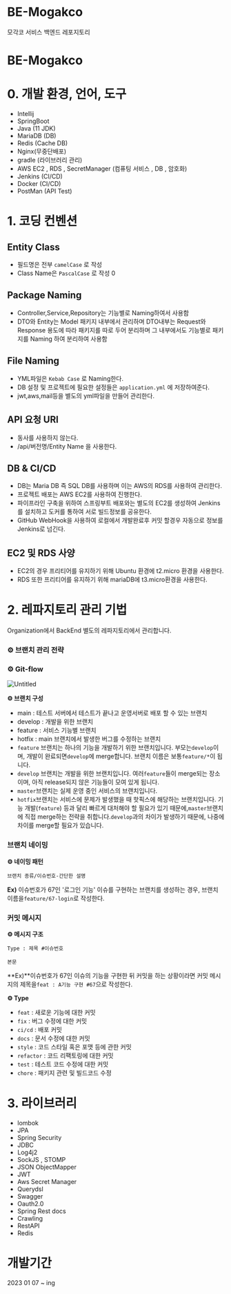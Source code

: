 # BE-Mogakco
모각코 서비스 백엔드 레포지토리

# BE-Mogakco

# 0. 개발 환경, 언어, 도구

- Intellij
- SpringBoot
- Java (11 JDK)
- MariaDB (DB)
- Redis (Cache DB)
- Nginx(무중단배포)
- gradle (라이브러리 관리)
- AWS EC2 , RDS , SecretManager (컴퓨팅 서비스 , DB , 암호화)
- Jenkins (CI/CD)
- Docker (CI/CD)
- PostMan (API Test)

# 1. 코딩 컨벤션

## Entity Class

- 필드명은 전부 `camelCase` 로 작성
- Class Name은 `PascalCase` 로 작성 0

## Package Naming

- Controller,Service,Repository는 기능별로 Naming하여서 사용함
- DTO와 Entity는 Model 패키지 내부에서 관리하며 DTO내부는 Request와 Response 용도에 따라 패키지를 따로 두어 분리하며 그 내부에서도 기능별로 패키지를 Naming 하여 분리하여 사용함

## File Naming

- YML파일은 `Kebab Case` 로 Naming한다.
- DB 설정 및  프로젝트에 필요한 설정들은 `application.yml` 에 저장하여준다.
- jwt,aws,mail등을 별도의 yml파일을 만들어 관리한다.

## API 요청 URl

- 동사를 사용하지 않는다.
- /api/버전명/Entity Name 을 사용한다.

## DB & CI/CD

- DB는 Maria DB 즉 SQL DB를 사용하며 이는 AWS의 RDS를 사용하여 관리한다.
- 프로젝트 배포는 AWS EC2를 사용하여 진행한다.
- 파이프라인 구축을 위하여 스프링부트 배포와는 별도의 EC2를 생성하여 Jenkins를 설치하고 도커를 통하여 서로 빌드정보를 공유한다.
- GitHub WebHook을 사용하여 로컬에서 개발완료후 커밋 할경우 자동으로 정보를 Jenkins로 넘긴다.

## EC2 및 RDS 사양

- EC2의 경우 프리티어를 유지하기 위해 Ubuntu 환경에 t2.micro 환경을 사용한다.
- RDS 또한 프리티어를 유지하기 위해 mariaDB에 t3.micro환경을 사용한다.

# 2. 레파지토리 관리 기법

Organization에서 BackEnd 별도의 레파지토리에서 관리합니다.

### **⚙️** 브랜치 관리 전략

### **⚙️ Git-flow**

![Untitled](https://s3.us-west-2.amazonaws.com/secure.notion-static.com/31a7203e-6bf2-4049-a700-0d2a32b32b4d/Untitled.png?X-Amz-Algorithm=AWS4-HMAC-SHA256&X-Amz-Content-Sha256=UNSIGNED-PAYLOAD&X-Amz-Credential=AKIAT73L2G45EIPT3X45%2F20220708%2Fus-west-2%2Fs3%2Faws4_request&X-Amz-Date=20220708T045236Z&X-Amz-Expires=86400&X-Amz-Signature=6db79eaefef1c6b16f4a9b090a6b443325fd41e9594371ae2711263d4ae1d505&X-Amz-SignedHeaders=host&response-content-disposition=filename%20%3D%22Untitled.png%22&x-id=GetObject)

**⚙️ 브랜치 구성**

- main : 테스트 서버에서 테스트가 끝나고 운영서버로 배포 할 수 있는 브랜치
- develop : 개발을 위한 브랜치
- feature  :  서비스 기능별 브랜치
- hotfix : main 브랜치에서 발생한 버그를 수정하는 브랜치
- `feature` 브랜치는 하나의 기능을 개발하기 위한 브랜치입니다. 부모는`develop`이며, 개발이 완료되면`develop`에 merge합니다. 브랜치 이름은 보통`feature/*`이 됩니다.
- `develop` 브랜치는 개발을 위한 브랜치입니다. 여러`feature`들이 merge되는 장소이며, 아직 release되지 않은 기능들이 모여 있게 됩니다.
- `master`브랜치는 실제 운영 중인 서비스의 브랜치입니다.
- `hotfix`브랜치는 서비스에 문제가 발생했을 때 핫픽스에 해당하는 브랜치입니다. 기능 개발(`feature`) 등과 달리 빠르게 대처해야 할 필요가 있기 때문에,`master`브랜치에 직접 merge하는 전략을 취합니다.`develop`과의 차이가 발생하기 때문에, 나중에 차이를 merge할 필요가 있습니다.

### 브랜치 네이밍

**⚙️ 네이밍 패턴**

`브랜치 종류/이슈번호-간단한 설명`

**Ex)** 이슈번호가 67인 '로그인 기능' 이슈를 구현하는 브랜치를 생성하는 경우, 브랜치 이름을`feature/67-login`로 작성한다.

### 커밋 메시지

**⚙ 메시지 구조**

`Type : 제목 #이슈번호`

`본문`

**Ex)**이슈번호가 67인 이슈의 기능을 구현한 뒤 커밋을 하는 상황이라면 커밋 메시지의 제목을`feat : A기능 구현 #67`으로 작성한다.

**⚙ Type**

- `feat` : 새로운 기능에 대한 커밋
- `fix`	: 버그 수정에 대한 커밋
- `ci/cd` : 배포 커밋
- `docs` : 문서 수정에 대한 커밋
- `style` : 코드 스타일 혹은 포맷 등에 관한 커밋
- `refactor` : 코드 리팩토링에 대한 커밋
- `test` : 테스트 코드 수정에 대한 커밋
- `chore` : 패키지 관련 및 빌드코드 수정
# 3. 라이브러리

- lombok
- JPA
- Spring Security
- JDBC
- Log4j2
- SockJS , STOMP
- JSON ObjectMapper
- JWT
- Aws Secret Manager
- Querydsl
- Swagger
- Oauth2.0
- Spring Rest docs
- Crawling
- RestAPI
- Redis

# 개발기간

2023 01 07 ~ ing

